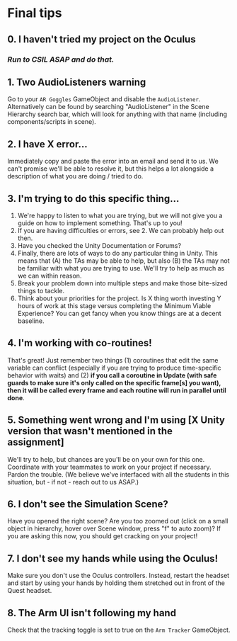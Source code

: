 # Final tips

## 0. I haven't tried my project on the Oculus

### _**Run to CSIL ASAP and do that.**_

## 1. Two AudioListeners warning

Go to your `AR Goggles` GameObject and disable the `AudioListener`. Alternatively can be found by searching "AudioListener" in the Scene Hierarchy search bar, which will look for anything with that name (including components/scripts in scene).


## 2. I have X error...

Immediately copy and paste the error into an email and send it to us. We can't promise we'll be able to resolve it, but this helps a lot alongside a description of what you are doing / tried to do.

## 3. I'm trying to do this specific thing...

1. We're happy to listen to what you are trying, but we will not give you a guide on how to implement something. That's up to you!
2. If you are having difficulties or errors, see 2. We can probably help out then.
3. Have you checked the Unity Documentation or Forums?
4. Finally, there are lots of ways to do any particular thing in Unity. This means that (A) the TAs may be able to help, but also (B) the TAs may not be familiar with what you are trying to use. We'll try to help as much as we can within reason.
5. Break your problem down into multiple steps and make those bite-sized things to tackle.
6. Think about your priorities for the project. Is X thing worth investing Y hours of work at this stage versus completing the Minimum Viable Experience? You can get fancy when you know things are at a decent baseline.

## 4. I'm working with co-routines!

That's great! Just remember two things (1) coroutines that edit the same variable can conflict (especially if you are trying to produce time-specific behavior with waits) and (2) **if you call a coroutine in Update (with safe guards to make sure it's only called on the specific frame[s] you want), then it will be called every frame and each routine will run in parallel until done**.

## 5. Something went wrong and I'm using [X Unity version that wasn't mentioned in the assignment]

We'll try to help, but chances are you'll be on your own for this one. Coordinate with your teammates to work on your project if necessary. Pardon the trouble. (We believe we've interfaced with all the students in this situation, but - if not - reach out to us ASAP.)

## 6. I don't see the Simulation Scene?

Have you opened the right scene? Are you too zoomed out (click on a small object in hierarchy, hover over Scene window, press "f" to auto zoom)? If you are asking this now, you should get cracking on your project!

## 7. I don't see my hands while using the Oculus!

Make sure you don't use the Oculus controllers. Instead, restart the headset and start by using your hands by holding them stretched out in front of the Quest headset.

## 8. The Arm UI isn't following my hand
Check that the tracking toggle is set to true on the `Arm Tracker` GameObject.
